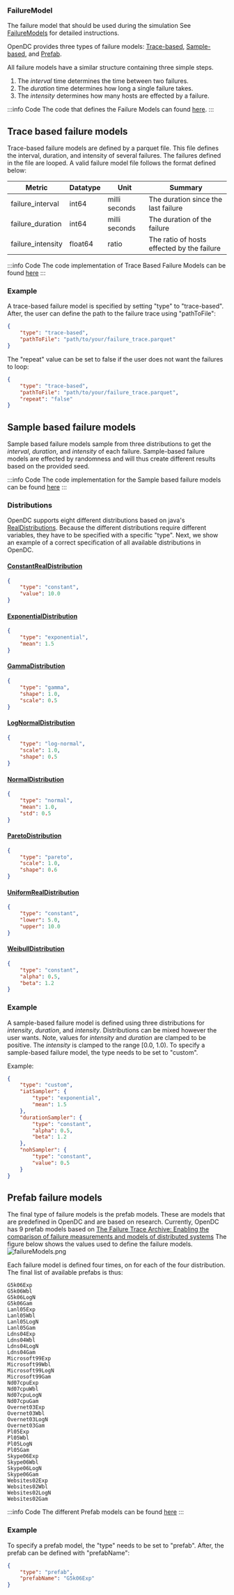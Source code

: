 ### FailureModel
The failure model that should be used during the simulation
See [FailureModels](FailureModel.md) for detailed instructions.



OpenDC provides three types of failure models: [Trace-based](#trace-based-failure-models), [Sample-based](#sample-based-failure-models),
and [Prefab](#prefab-failure-models).

All failure models have a similar structure containing three simple steps.

1. The _interval_ time determines the time between two failures.
2. The _duration_ time determines how long a single failure takes.
3. The _intensity_ determines how many hosts are effected by a failure.

:::info Code
The code that defines the Failure Models can found [here](https://github.com/atlarge-research/opendc/blob/master/opendc-experiments/opendc-experiments-base/src/main/kotlin/org/opendc/experiments/base/experiment/specs/FailureModelSpec.kt).
:::

## Trace based failure models
Trace-based failure models are defined by a parquet file. This file defines the interval, duration, and intensity of
several failures. The failures defined in the file are looped. A valid failure model file follows the format defined below:

| Metric            | Datatype   | Unit          | Summary                                    |
|-------------------|------------|---------------|--------------------------------------------|
| failure_interval  | int64      | milli seconds | The duration since the last failure        |
| failure_duration  | int64      | milli seconds | The duration of the failure                |
| failure_intensity | float64    | ratio         | The ratio of hosts effected by the failure |

:::info Code
The code implementation of Trace Based Failure Models can be found [here](https://github.com/atlarge-research/opendc/blob/master/opendc-compute/opendc-compute-failure/src/main/kotlin/org/opendc/compute/failure/models/TraceBasedFailureModel.kt)
:::

### Example
A trace-based failure model is specified by setting "type" to "trace-based".
After, the user can define the path to the failure trace using "pathToFile":
```json
{
    "type": "trace-based",
    "pathToFile": "path/to/your/failure_trace.parquet"
}
```

The "repeat" value can be set to false if the user does not want the failures to loop:
```json
{
    "type": "trace-based",
    "pathToFile": "path/to/your/failure_trace.parquet",
    "repeat": "false"
}
```

## Sample based failure models
Sample based failure models sample from three distributions to get the _interval_, _duration_, and _intensity_ of
each failure. Sample-based failure models are effected by randomness and will thus create different results based
on the provided seed.

:::info Code
The code implementation for the Sample based failure models can be found [here](https://github.com/atlarge-research/opendc/blob/master/opendc-compute/opendc-compute-failure/src/main/kotlin/org/opendc/compute/failure/models/SampleBasedFailureModel.kt)
:::

### Distributions
OpenDC supports eight different distributions based on java's [RealDistributions](https://commons.apache.org/proper/commons-math/javadocs/api-3.6.1/org/apache/commons/math3/distribution/RealDistribution.html).
Because the different distributions require different variables, they have to be specified with a specific "type".
Next, we show an example of a correct specification of all available distributions in OpenDC.

#### [ConstantRealDistribution](https://commons.apache.org/proper/commons-math/javadocs/api-3.6.1/org/apache/commons/math3/distribution/ConstantRealDistribution.html)

```json
{
    "type": "constant",
    "value": 10.0
}
```

#### [ExponentialDistribution](https://commons.apache.org/proper/commons-math/javadocs/api-3.6.1/org/apache/commons/math3/distribution/ExponentialDistribution.html)
```json
{
    "type": "exponential",
    "mean": 1.5
}
```

#### [GammaDistribution](https://commons.apache.org/proper/commons-math/javadocs/api-3.6.1/org/apache/commons/math3/distribution/GammaDistribution.html)
```json
{
    "type": "gamma",
    "shape": 1.0,
    "scale": 0.5
}
```

#### [LogNormalDistribution](https://commons.apache.org/proper/commons-math/javadocs/api-3.6.1/org/apache/commons/math3/distribution/LogNormalDistribution.html)
```json
{
    "type": "log-normal",
    "scale": 1.0,
    "shape": 0.5
}
```

#### [NormalDistribution](https://commons.apache.org/proper/commons-math/javadocs/api-3.6.1/org/apache/commons/math3/distribution/NormalDistribution.html)
```json
{
    "type": "normal",
    "mean": 1.0,
    "std": 0.5
}
```

#### [ParetoDistribution](https://commons.apache.org/proper/commons-math/javadocs/api-3.6.1/org/apache/commons/math3/distribution/ParetoDistribution.html)
```json
{
    "type": "pareto",
    "scale": 1.0,
    "shape": 0.6
}
```

#### [UniformRealDistribution](https://commons.apache.org/proper/commons-math/javadocs/api-3.6.1/org/apache/commons/math3/distribution/UniformRealDistribution.html)
```json
{
    "type": "constant",
    "lower": 5.0,
    "upper": 10.0
}
```

#### [WeibullDistribution](https://commons.apache.org/proper/commons-math/javadocs/api-3.6.1/org/apache/commons/math3/distribution/WeibullDistribution.html)
```json
{
    "type": "constant",
    "alpha": 0.5,
    "beta": 1.2
}
```

### Example
A sample-based failure model is defined using three distributions for _intensity_, _duration_, and _intensity_.
Distributions can be mixed however the user wants. Note, values for _intensity_ and _duration_ are clamped to be positive.
The _intensity_ is clamped to the range [0.0, 1.0).
To specify a sample-based failure model, the type needs to be set to "custom".

Example:
```json
{
    "type": "custom",
    "iatSampler": {
        "type": "exponential",
        "mean": 1.5
    },
    "durationSampler": {
        "type": "constant",
        "alpha": 0.5,
        "beta": 1.2
    },
    "nohSampler": {
        "type": "constant",
        "value": 0.5
    }
}
```

## Prefab failure models
The final type of failure models is the prefab models. These are models that are predefined in OpenDC and are based on
research. Currently, OpenDC has 9 prefab models based on [The Failure Trace Archive: Enabling the comparison of failure measurements and models of distributed systems](https://www-sciencedirect-com.vu-nl.idm.oclc.org/science/article/pii/S0743731513000634)
The figure below shows the values used to define the failure models.
![failureModels.png](../../../static/img/failureModels.png)

Each failure model is defined four times, on for each of the four distribution.
The final list of available prefabs is thus:

    G5k06Exp
    G5k06Wbl
    G5k06LogN
    G5k06Gam
    Lanl05Exp
    Lanl05Wbl
    Lanl05LogN
    Lanl05Gam
    Ldns04Exp
    Ldns04Wbl
    Ldns04LogN
    Ldns04Gam
    Microsoft99Exp
    Microsoft99Wbl
    Microsoft99LogN
    Microsoft99Gam
    Nd07cpuExp
    Nd07cpuWbl
    Nd07cpuLogN
    Nd07cpuGam
    Overnet03Exp
    Overnet03Wbl
    Overnet03LogN
    Overnet03Gam
    Pl05Exp
    Pl05Wbl
    Pl05LogN
    Pl05Gam
    Skype06Exp
    Skype06Wbl
    Skype06LogN
    Skype06Gam
    Websites02Exp
    Websites02Wbl
    Websites02LogN
    Websites02Gam

:::info Code
The different Prefab models can be found [here](https://github.com/atlarge-research/opendc/tree/master/opendc-compute/opendc-compute-failure/src/main/kotlin/org/opendc/compute/failure/prefab)
:::

### Example
To specify a prefab model, the "type" needs to be set to "prefab".
After, the prefab can be defined with "prefabName":

```json
{
    "type": "prefab",
    "prefabName": "G5k06Exp"
}
```

